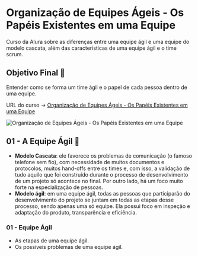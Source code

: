 # Organização de Equipes Ágeis - Os Papéis Existentes em uma Equipe

Curso da Alura sobre as diferenças entre uma equipe ágil e uma equipe do modelo cascata, além das características de uma equipe ágil e o time scrum.

## Objetivo Final &#x1F3AF;

Entender como se forma um time ágil e o papel de cada pessoa dentro de uma equipe.

URL do curso -> [Organização de Equipes Ágeis - Os Papéis Existentes em uma Equipe](https://cursos.alura.com.br/course/organizando-equipes-ageis)

![Organização de Equipes Ágeis - Os Papéis Existentes em uma Equipe](https://www.alura.com.br/assets/api/share/curso-organizando-equipes-ageis.png)

## 01 - A Equipe Ágil &#x1F516;
* **Modelo Cascata**: ele favorece os problemas de comunicação (o famoso telefone sem fio), com necessidade de muitos documentos e protocolos, muitos hand-offs entre os times e, com isso, a validação de tudo aquilo que foi construído durante o processo de desenvolvimento de um projeto só acontece no final. Por outro lado, há um foco muito forte na especialização de pessoas.
* **Modelo ágil**: em uma equipe ágil, todas as pessoas que participarão do desenvolvimento do projeto se juntam em todas as etapas desse processo, sendo apenas uma só equipe. Ela possui foco em inspeção e adaptação do produto, transparência e eficiência.

### 01 - Equipe Ágil
* As etapas de uma equipe ágil.
* Os possíveis problemas de uma equipe ágil.